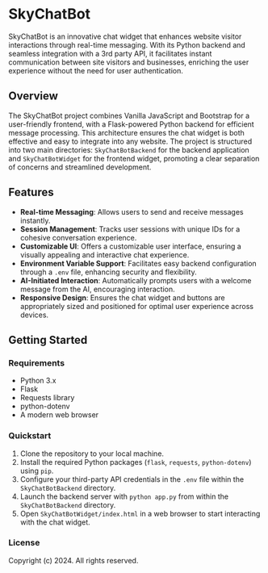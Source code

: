 # SkyChatBot

SkyChatBot is an innovative chat widget that enhances website visitor interactions through real-time messaging. With its Python backend and seamless integration with a 3rd party API, it facilitates instant communication between site visitors and businesses, enriching the user experience without the need for user authentication.

## Overview

The SkyChatBot project combines Vanilla JavaScript and Bootstrap for a user-friendly frontend, with a Flask-powered Python backend for efficient message processing. This architecture ensures the chat widget is both effective and easy to integrate into any website. The project is structured into two main directories: `SkyChatBotBackend` for the backend application and `SkyChatBotWidget` for the frontend widget, promoting a clear separation of concerns and streamlined development.

## Features

- **Real-time Messaging**: Allows users to send and receive messages instantly.
- **Session Management**: Tracks user sessions with unique IDs for a cohesive conversation experience.
- **Customizable UI**: Offers a customizable user interface, ensuring a visually appealing and interactive chat experience.
- **Environment Variable Support**: Facilitates easy backend configuration through a `.env` file, enhancing security and flexibility.
- **AI-Initiated Interaction**: Automatically prompts users with a welcome message from the AI, encouraging interaction.
- **Responsive Design**: Ensures the chat widget and buttons are appropriately sized and positioned for optimal user experience across devices.

## Getting Started

### Requirements

- Python 3.x
- Flask
- Requests library
- python-dotenv
- A modern web browser

### Quickstart

1. Clone the repository to your local machine.
2. Install the required Python packages (`flask`, `requests`, `python-dotenv`) using `pip`.
3. Configure your third-party API credentials in the `.env` file within the `SkyChatBotBackend` directory.
4. Launch the backend server with `python app.py` from within the `SkyChatBotBackend` directory.
5. Open `SkyChatBotWidget/index.html` in a web browser to start interacting with the chat widget.

### License

Copyright (c) 2024. All rights reserved.